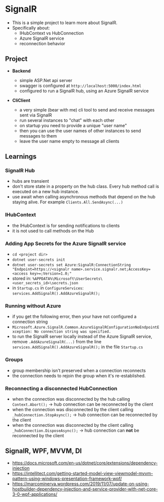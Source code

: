 # SignalR

- This is a simple project to learn more about SignalR.
- Specifically about:
  - IHubContext vs HubConnection
  - Azure SignalR service
  - reconnection behavior

## Project

- **Backend**

  - simple ASP.Net api server
  - swagger is configured at `http://localhost:5000/index.html`
  - configured to run a SignalR hub, using an Azure SignalR service

- **CliClient**
  - a very simple (bear with me) cli tool to send and receive messages sent via SignalR
  - run several instances to "chat" with each other
  - on startup you need to provide a unique "user name"
  - then you can use the user names of other instances to send messages to them
  - leave the user name empty to message all clients

## Learnings

### SignalR Hub

- hubs are transient
- don't store state in a property on the hub class. Every hub method call is executed on a new hub instance.
- use await when calling asynchronous methods that depend on the hub staying alive. For example `Clients.All.SendAsync(...)`

### IHubContext

- the IHubContext is for sending notifications to clients
- it is not used to call methods on the Hub

### Adding App Secrets for the Azure SignalR service

- `cd <project dir>`
- `dotnet user-secrets init`
- `dotnet user-secrets set Azure:SignalR:ConnectionString "Endpoint=https://<signalr name>.service.signalr.net;AccessKey=<access key>=;Version=1.0;"`
- stored in: `%APPDATA%\Microsoft\UserSecrets\<user_secrets_id>\secrets.json`
- in `Startup.cs` in `ConfigureServices`: `services.AddSignalR().AddAzureSignalR();`

### Running without Azure

- if you get the following error, then your have not configured a connection string
- `Microsoft.Azure.SignalR.Common.AzureSignalRConfigurationNoEndpointException: No connection string was specified.`
- to run the SignalR server locally instead of the Azure SignalR service, remove `.AddAzureSignalR(...)` from the line `services.AddSignalR().AddAzureSignalR();` in the file `Startup.cs`

### Groups

- group membership isn't preserved when a connection reconnects
- the connection needs to rejoin the group when it's re-established.

### Reconnecting a disconnected HubConnection

* when the connection was disconnected by the hub calling `Context.Abort();` &rarr; hub connection can be reconnected by the client
* when the connection was disconnected by the client calling `_hubConnection.StopAsync();` &rarr; hub connection can be reconnected by the client
* when the connection was disconnected by the client calling `_hubConnection.DisposeAsync();` &rarr; hub connection can **not** be reconnected by the client

## SignalR, WPF, MVVM, DI

  * https://docs.microsoft.com/en-us/dotnet/core/extensions/dependency-injection
  * https://intellitect.com/getting-started-model-view-viewmodel-mvvm-pattern-using-windows-presentation-framework-wpf/
  * https://marcominerva.wordpress.com/2019/11/07/update-on-using-hostbuilder-dependency-injection-and-service-provider-with-net-core-3-0-wpf-applications/

